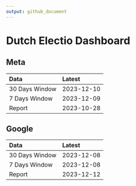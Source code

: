 ```yaml
---
output: github_document
---
```


# Dutch Electio Dashboard



## Meta


|Data           |Latest     |
|:--------------|:----------|
|30 Days Window |2023-12-10 |
|7 Days Window  |2023-12-09 |
|Report         |2023-10-28 |

## Google


|Data           |Latest     |
|:--------------|:----------|
|30 Days Window |2023-12-08 |
|7 Days Window  |2023-12-08 |
|Report         |2023-12-12 |
